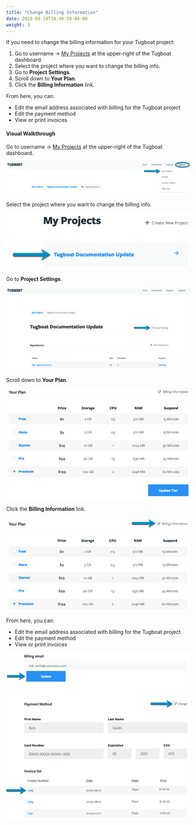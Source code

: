 ```yaml
---
title: "Change Billing Information"
date: 2019-09-19T10:49:50-04:00
weight: 3
---
```


If you need to change the billing information for your Tugboat project:

1. Go to username -> [My Projects](https://dashboard.tugboat.qa/projects) at the
   upper-right of the Tugboat dashboard.
2. Select the project where you want to change the billing info.
3. Go to **Project Settings**.
4. Scroll down to **Your Plan**.
5. Click the **Billing Information** link.

From here, you can:

- Edit the email address associated with billing for the Tugboat project
- Edit the payment method
- View or print invoices

#### Visual Walkthrough

Go to username -> [My Projects](https://dashboard.tugboat.qa/projects) at the
upper-right of the Tugboat dashboard.

![Go to username -> My Projects](../_images/go-to-user-my-projects.png)

Select the project where you want to change the billing info.

![Select the project](../_images/select-a-project.png)

Go to **Project Settings**.

![Go to Project Settings](../_images/click-project-settings-link.png)

Scroll down to **Your Plan**.

![Scroll down to Your Plan](../_images/billing-view-your-plan-premium.png)

Click the **Billing Information** link.

![Change billing information](../_images/billing-change-billing-information.png)

From here, you can:

- Edit the email address associated with billing for the Tugboat project
- Edit the payment method
- View or print invoices

![Tugboat's Billing Information options](../_images/billing-tugboat-billing-info-screen.png)

